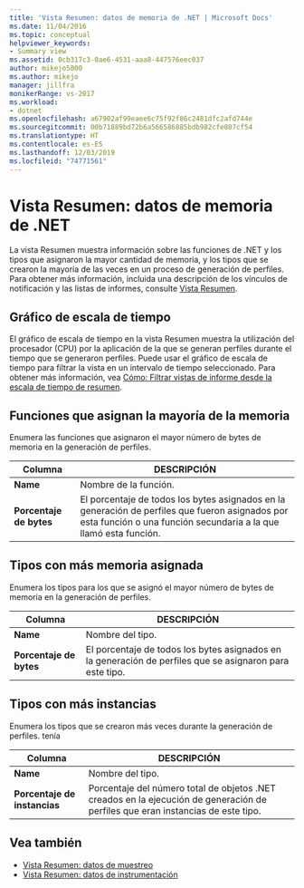 ```yaml
---
title: 'Vista Resumen: datos de memoria de .NET | Microsoft Docs'
ms.date: 11/04/2016
ms.topic: conceptual
helpviewer_keywords:
- Summary view
ms.assetid: 0cb317c3-0ae6-4531-aaa8-447576eec037
author: mikejo5000
ms.author: mikejo
manager: jillfra
monikerRange: vs-2017
ms.workload:
- dotnet
ms.openlocfilehash: a67902af99eaee6c75f92f86c2481dfc2afd744e
ms.sourcegitcommit: 00b71889bd72b6a566586885bdb982cfe807cf54
ms.translationtype: HT
ms.contentlocale: es-ES
ms.lasthandoff: 12/03/2019
ms.locfileid: "74771561"
---
```

# <a name="summary-view---net-memory-data"></a>Vista Resumen: datos de memoria de .NET
La vista Resumen muestra información sobre las funciones de .NET y los tipos que asignaron la mayor cantidad de memoria, y los tipos que se crearon la mayoría de las veces en un proceso de generación de perfiles. Para obtener más información, incluida una descripción de los vínculos de notificación y las listas de informes, consulte [Vista Resumen](../profiling/summary-view.md).

## <a name="timeline-graph"></a>Gráfico de escala de tiempo
 El gráfico de escala de tiempo en la vista Resumen muestra la utilización del procesador (CPU) por la aplicación de la que se generan perfiles durante el tiempo que se generaron perfiles. Puede usar el gráfico de escala de tiempo para filtrar la vista en un intervalo de tiempo seleccionado. Para obtener más información, vea [Cómo: Filtrar vistas de informe desde la escala de tiempo de resumen](../profiling/how-to-filter-report-views-from-the-summary-timeline.md).

## <a name="functions-allocating-most-memory"></a>Funciones que asignan la mayoría de la memoria
 Enumera las funciones que asignaron el mayor número de bytes de memoria en la generación de perfiles.

|Columna|DESCRIPCIÓN|
|------------|-----------------|
|**Name**|Nombre de la función.|
|**Porcentaje de bytes**|El porcentaje de todos los bytes asignados en la generación de perfiles que fueron asignados por esta función o una función secundaria a la que llamó esta función.|

## <a name="types-with-most-memory-allocated"></a>Tipos con más memoria asignada
 Enumera los tipos para los que se asignó el mayor número de bytes de memoria en la generación de perfiles.

|Columna|DESCRIPCIÓN|
|------------|-----------------|
|**Name**|Nombre del tipo.|
|**Porcentaje de bytes**|El porcentaje de todos los bytes asignados en la generación de perfiles que se asignaron para este tipo.|

## <a name="types-with-most-instances"></a>Tipos con más instancias
 Enumera los tipos que se crearon más veces durante la generación de perfiles. tenía

|Columna|DESCRIPCIÓN|
|------------|-----------------|
|**Name**|Nombre del tipo.|
|**Porcentaje de instancias**|Porcentaje del número total de objetos .NET creados en la ejecución de generación de perfiles que eran instancias de este tipo.|

## <a name="see-also"></a>Vea también
- [Vista Resumen: datos de muestreo](../profiling/summary-view-sampling-data.md)
- [Vista Resumen: datos de instrumentación](../profiling/summary-view-instrumentation-data.md)
